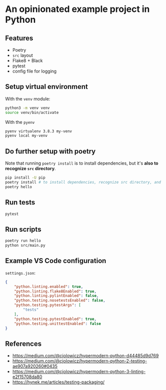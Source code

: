 # An opinionated example project in Python

## Features

- Poetry
- `src` layout
- Flake8 + Black
- pytest
- config file for logging

## Setup virtual environment

With the `venv` module:

```bash
python3 -m venv venv
source venv/bin/activate
```

With the `pyenv`

```bash
pyenv virtualenv 3.8.3 my-venv
pyenv local my-venv
```

## Do further setup with poetry

Note that running `poetry install` is to install dependencies, but it's **also to recognize `src` directory**.

```bash
pip install -U pip
poetry install # to install dependencies, recognize src directory, and update scripts
poetry hello
```

## Run tests

```bash
pytest
```

## Run scripts

```bash
poetry run hello
python src/main.py
```

## Example VS Code configuration

`settings.json`:

```json
{
    "python.linting.enabled": true,
    "python.linting.flake8Enabled": true,
    "python.linting.pylintEnabled": false,
    "python.testing.nosetestsEnabled": false,
    "python.testing.pytestArgs": [
        "tests"
    ],
    "python.testing.pytestEnabled": true,
    "python.testing.unittestEnabled": false
}
```


## References

- https://medium.com/@cjolowicz/hypermodern-python-d44485d9d769
- https://medium.com/@cjolowicz/hypermodern-python-2-testing-ae907a920260#0435
- https://medium.com/@cjolowicz/hypermodern-python-3-linting-e2f15708da80
- https://hynek.me/articles/testing-packaging/
